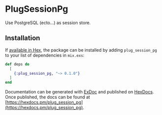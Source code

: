 # PlugSessionPg

Use PostgreSQL (ecto...) as session store.

## Installation

If [available in Hex](https://hex.pm/docs/publish), the package can be installed
by adding `plug_session_pg` to your list of dependencies in `mix.exs`:

```elixir
def deps do
  [
    {:plug_session_pg, "~> 0.1.0"}
  ]
end
```

Documentation can be generated with [ExDoc](https://github.com/elixir-lang/ex_doc)
and published on [HexDocs](https://hexdocs.pm). Once published, the docs can
be found at [https://hexdocs.pm/plug_session_pg](https://hexdocs.pm/plug_session_pg).

